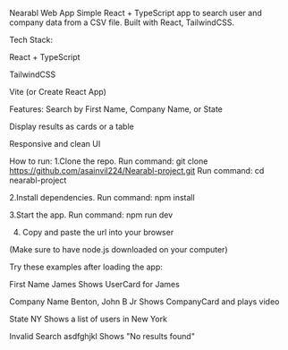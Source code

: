 Nearabl Web App
Simple React + TypeScript app to search user and company data from a CSV file.
Built with React, TailwindCSS.

Tech Stack:

React + TypeScript

TailwindCSS

Vite (or Create React App)


Features:
Search by First Name, Company Name, or State

Display results as cards or a table

Responsive and clean UI

How to run:
1.Clone the repo.
  Run command: git clone https://github.com/asainvil224/Nearabl-project.git
  Run command: cd nearabl-project

2.Install dependencies.
  Run command: npm install 

3.Start the app.
  Run command: npm run dev

4. Copy and paste the url into your browser

(Make sure to have node.js downloaded on your computer)


Try these examples after loading the app:


First Name	James	    Shows UserCard for James

Company Name	Benton, John B Jr	    Shows CompanyCard and plays video 

State	       NY	    Shows a list of users in New York

Invalid Search	asdfghjkl	Shows "No results found"



  

